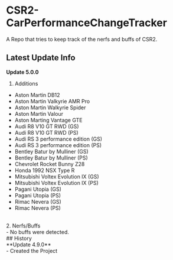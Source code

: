# CSR2-CarPerformanceChangeTracker
A Repo that tries to keep track of the nerfs and buffs of CSR2.

## Latest Update Info
**Update 5.0.0**
1. Additions
 - Aston Martin DB12
 - Aston Martin Valkyrie AMR Pro
 - Aston Martin Walkyrie Spider
 - Aston Martin Valour
 - Aston Marting Vantage GTE
 - Audi R8 V10 GT RWD (GS)
 - Audi R8 V10 GT RWD (PS)
 - Audi RS 3 performance edition (GS)
 - Audi RS 3 performance edition (PS)
 - Bentley Batur by Mulliner (GS)
 - Bentley Batur by Mulliner (PS)
 - Chevrolet Rocket Bunny Z28
 - Honda 1992 NSX Type R
 - Mitsubishi Voltex Evolution IX (GS)
 - Mitsubishi Voltex Evolution IX (PS)
 - Pagani Utopia (GS)
 - Pagani Utopia (PS)
 - Rimac Nevera (GS)
 - Rimac Nevera (PS)
<br>
2. Nerfs/Buffs<br>
 - No buffs were detected.
<br>
## History<br>
**Update 4.9.0**<br>
 - Created the Project
<br>